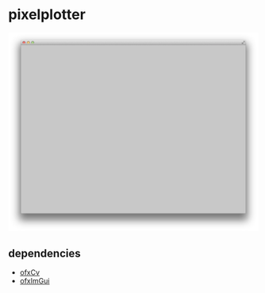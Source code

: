 # pixelplotter

![Screenshot of emptyExample](emptyExample.png)

## dependencies

  - [ofxCv](https://github.com/kylemcdonald/ofxCv)
  - [ofxImGui](https://github.com/jvcleave/ofxImGui)